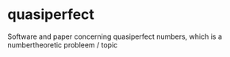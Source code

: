 # quasiperfect
Software and paper concerning quasiperfect numbers, which is a numbertheoretic probleem / topic

